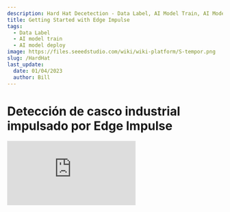 ```yaml
---
description: Hard Hat Decetection - Data Label, AI Model Train, AI Model Deploy with Edge Impulse on NVIDIA Jetson
title: Getting Started with Edge Impulse
tags:
  - Data Label
  - AI model train
  - AI model deploy
image: https://files.seeedstudio.com/wiki/wiki-platform/S-tempor.png
slug: /HardHat
last_update:
  date: 01/04/2023
  author: Bill
---
```


# Detección de casco industrial impulsado por Edge Impulse

<iframe width={560} height={315} src="https://www.youtube.com/embed/e5pZdJhoeqM" title="YouTube video player" frameBorder={0} allow="accelerometer; autoplay; clipboard-write; encrypted-media; gyroscope; picture-in-picture" allowFullScreen />

## Introducción

En entornos de trabajo como sitios industriales o de construcción, un casco es necesario y esencial para que las personas protejan sus cabezas de lesiones debido a la caída de escombros, lluvia y descargas eléctricas. Mejora la seguridad, pero a veces la gente subestima su importancia. Por lo tanto, un sistema de monitoreo basado en vídeo para detectar cascos puede ser una solución optimizada para este problema de seguridad.

Damos crédito a Louis Moreau y Mihajlo Raljic. En esta wiki proporcionamos este proyecto fundamental en el que vamos a entrenar un modelo de aprendizaje automático integrado para detectar cascos y lo desplegaremos en un dispositivo Jetsonn, **Jetson Nano**. **Jetson NX** y **Jetson AGX** son compatibles con las herramientas utilizadas en esta wiki.

<div align="center"><img width="auto" src="https://files.seeedstudio.com/wiki/2.23jetsonedge/jetsonedge.png" /></div>

## Primeros pasos

Edge Impulse permite a los desarrolladores crear la próxima generación de soluciones de dispositivos inteligentes con aprendizaje automático integrado. El aprendizaje automático en dispositivos de borde permitirá un uso valioso del 99% de los datos de los sensores que hoy se descartan debido a limitaciones de costo, ancho de banda o energía. Aquí aplicaremos Edge Impulse para entrenar un modelo de aprendizaje automático integrado.

### Hardware

**Hardware requerido**

Los dispositivos necesarios para desarrollar este proyecto se muestran a continuación:

- NVIDIA Jetson Nano o [NVIDIA Xavier NX](https://www.seeedstudio.com/Jetson-SUB-Mini-PC-Blue-p-5212.html) o [NVIDIA Xavier AGX](https://www.seeedstudio.com/Jetson-Xavier-AGX-H01-Kit-p-5283.html)
- PC
- Cámara web USB
- Pantalla HDMI

**Configuración del Hardware**

Tanto la PC como la NVIDIA Jetson deben estar encendidos y conectados a Internet. Se recomienda configurar la NVIDIA Jetson como una PC.

<div align="center"><img width={650} src="https://files.seeedstudio.com/wiki/2.23jetsonedge/Jetsongsa.jpg" /></div>

### Software

- [Edge Impusle](https://www.edgeimpulse.com)
- [Ubuntu OS](https://www.linux.org/pages/download/) para NVIDIA Jetson

Aquí vamos a entrenar un modelo de aprendizaje automático integrado para detectar cascos.

### Preparación

Antes de comenzar nuestro proyecto, hay algunos preparativos que debemos efectuar.

- **Paso 1**. Abre la [página web de Edge Impulse](https://studio.edgeimpulse.com/login?next=%2Fstudio%2Fselect-project%3Fautoredirect%3D1), y crea tu propia cuenta.

<div align="center"><img width={300} src="https://files.seeedstudio.com/wiki/2.23jetsonedge/jetsongs.png" /></div>

- **Paso 2**. Haz dlick en "Create new project" y escribe el nombre que quieras darle a tu proyecto.

<div align="center"><img width={300} src="https://files.seeedstudio.com/wiki/Alots/Alots2.png" /></div>

Nosotros lo llamamos "Hard hat detection" (Detección de cascos).

<div align="center"><img width={500} src="https://files.seeedstudio.com/wiki/2.23jetsonedge/jetsongs1.png" /></div>

- **Paso 3**. Vamos a entrenar un modelo de ML integrado para detectar cascos, por lo que aquí se debe seleccionar la opción "image".

<div align="center"><img width={600} src="https://files.seeedstudio.com/wiki/2.23jetsonedge/jetsongs2.png" /></div>

- **Paso 4**. Ajusta la configuración con la opción "Classify multiple objects (object detection)" (Clasificar multiples objetos).

<div align="center"><img width={600} src="https://files.seeedstudio.com/wiki/2.23jetsonedge/jetsongs3.png" /></div>

Ahora podemos comenzar con el proyecto.

<div align="center"><img width={600} src="https://files.seeedstudio.com/wiki/2.23jetsonedge/jetsongs4.png" /></div>

## Entrenamiento del modelo de detección de cascos

### Entrenamiento del modelo con un conjunto de datos público

Edge Impulse proporciona varias formas de recopilar datos. Primero, cargaremos el conjunto de datos público en el sitio web e intentaremos desarrollar un aprendizaje automático integrado.

- **Paso 1**. Selecciona la opción "Data acauistion" (Adquisición de datos).

<div align="center"><img width={800} src="https://files.seeedstudio.com/wiki/2.23jetsonedge/jetsonup.png" /></div>

- **Paso 2**. Elige y descarga tu conjunto de datos de [Flickr-Faces-HQ Dataset Github](https://github.com/NVlabs/ffhq-dataset).

<div align="center"><img width={600} src="https://files.seeedstudio.com/wiki/2.23jetsonedge/jetsonup1.png" /></div>

Haz click en el botón "Upload Data" en la página "Data acquisition" y cargas los conjuntos de datos descargados.

<div align="center"><img width={800} src="https://files.seeedstudio.com/wiki/2.23jetsonedge/jetsonup2.png" /></div>

Es opcional cargar datos existentes al proyecto en el formato de adquisición de datos (CBOR, JSON, CSV), como archivos WAV, JPG o PNG.

<div align="center"><img width={800} src="https://files.seeedstudio.com/wiki/2.23jetsonedge/jetsongs2b.png" /></div>

- **Paso 3**. Una vez cargados, los datos recopilados se completan con imágenes etiquetadas. Continúa haciendo click en "Impulse design" a la izquierda de la página.

<div align="center"><img width={800} src="https://files.seeedstudio.com/wiki/2.23jetsonedge/jetsonup3.png" /></div>

- **Paso 4**. Elije el bloque de procesamiento de imágenes adecuado y el bloque de aprendizaje de imágenes y guarda el impulso.

<div align="center"><img width={800} src="https://files.seeedstudio.com/wiki/2.23jetsonedge/jetsonup5.png" /></div>

- **Paso 5**. Haz click en "image" a la izquierda de la página.

<div align="center"><img width={800} src="https://files.seeedstudio.com/wiki/2.23jetsonedge/jetsonup6.png" /></div>

Configura como "GRB" y haz click en "Save Parameters" (Guardar Parámetros), la página pasará automáticamente al sitio "Generate features" (Generar características).

<div align="center"><img width={800} src="https://files.seeedstudio.com/wiki/2.23jetsonedge/jetsonup7a.png" /></div>

Luego podemos generar las características.

<div align="center"><img width={800} src="https://files.seeedstudio.com/wiki/2.23jetsonedge/jetsonup8a.png" /></div>

- **Paso 6**. Cuando aparezca un mensaje que diga "Job Completed" (Trabajo completado), haz click en "Detección de objetos" a la izquierda de la página.

<div align="center"><img width={800} src="https://files.seeedstudio.com/wiki/2.23jetsonedge/jetsonup9.png" /></div>

Haz click en "start training" y deja que Edge Impulse entrene el modelo en función de las características generadas.

<div align="center"><img width={800} src="https://files.seeedstudio.com/wiki/2.23jetsonedge/jetsonup10.png" /></div>

- **Paso 7**. Una vez salte el siguiente mensaje "job done", haz click en "Model Testing" para comprobar cómo funciona el modelo.

<div align="center"><img width={800} src="https://files.seeedstudio.com/wiki/2.23jetsonedge/jetsonup11.png" /></div>

### Entrenamiento de modelos de aprendizaje automático basado en conjuntos de datos personalizados

Edge Impulse proporciona varias formas de recopilar datos. Aquí vamos a personalizar nuestras propias imágenes y subirlas al sitio web capturándolas a través de la cámara web de la PC.

- **Paso 1**. Permanece en el "Dashboard" y haz click en la opción "LET'S COLLECT SOME DATA".

<div align="center"><img width={800} src="https://files.seeedstudio.com/wiki/2.23jetsonedge/jetsonpc.png" /></div>

Hay múltiples opciones que podemos elegir para recopilar datos, aquí estamos usando nuestra computadora para continuar.

<div align="center"><img width={500} src="https://files.seeedstudio.com/wiki/2.23jetsonedge/jetsonpc1.png" /></div>

- **Paso 2**. Después de un rato, la página mostrará que se ha conectado a la computadora. Haz click en "Collecting Images?" y luego en "Give access to the camera".

<div align="center"><img width={300} src="https://files.seeedstudio.com/wiki/2.23jetsonedge/jetsonpc2.png" /></div>

- **Paso 3**. Haz click en "Capture" para tomar una fotografía del objeto que deseas identificar, en este caso de ti o de alguien más con casco. Los datos de la imagen deben etiquetarse como "Hard Hat" (casco) y "Head" (Cabeza) en la sección. Para etiquetar rápidamente la imagen, se recomienda encarecidamente finalizar la adquisición de datos de una categoría antes de pasar a la siguiente, es decir, se recomienda terminar de capturar las imágenes de "Hard Hat" (casco) y luego continuar con la captura de las imágenes de "Head" (cabeza).

<div align="center"><img width={300} src="https://files.seeedstudio.com/wiki/2.23jetsonedge/jetsonpc3a.png" /></div>

Las imágenes capturadas se almacenarán automáticamente en la pestaña de "Data acquisition" (Adquisición de datos). Para un mejor rendimiento del modelo de entrenamiento, se recomienda recopilar tantas imágenes como sea posible y recopilar la misma cantidad de datos en diferentes categorías.

<div align="center"><img width={800} src="https://files.seeedstudio.com/wiki/2.23jetsonedge/jetsonpc4.png" /></div>

- **Paso 4**. Haz click en la "Labeling queue" (cola de etiquetado) para etiquetar los datos rodeando la cabeza con un cuadrado en la imagen.

<div align="center"><img width={800} src="https://files.seeedstudio.com/wiki/2.23jetsonedge/jetsonpc5.png" /></div>

Utiliza el mouse para arrastrar un cuadro alrededor de un objeto para agregar una etiqueta. Luego haz click en **Save Labels** para avanzar al siguiente elemento.

<div align="center"><img width={300} src="https://files.seeedstudio.com/wiki/2.23jetsonedge/jetsonpc6.png" /></div>

Establece las etiquetas como "Head" (cabeza) y "Hard Hat" (casco) y completa el cuadro de diálogo. Asegúrate de que el cuadrado enmarque el área de la cabeza de las personas.

<div align="center"><img width={300} src="https://files.seeedstudio.com/wiki/2.23jetsonedge/jetsonpc7.png" /></div>

- **Paso 5**. Cuando los datos hayan sido etiquetados, haz click en "Save labels" para pasar a la opción de "Impulse design"

<div align="center"><img width={800} src="https://files.seeedstudio.com/wiki/2.23jetsonedge/jetsonpc8a.png" /></div>

- **Paso 6**. Elige el bloque de procesamiento de imágenes adecuado y el bloque de aprendizaje de imágenes y guarda el progreso.

<div align="center"><img width={800} src="https://files.seeedstudio.com/wiki/2.23jetsonedge/jetsonup5.png" /></div>

- **Paso 7**. Haz click en "image" en la parte izquierda de la página.

<div align="center"><img width={800} src="https://files.seeedstudio.com/wiki/2.23jetsonedge/jetsonup6.png" /></div>

Configura como "GRB" y haz click en "Save Parameters", la página pasará automáticamente al sitio "Generate Features".

<div align="center"><img width={800} src="https://files.seeedstudio.com/wiki/2.23jetsonedge/jetsonup7a.png" /></div>

Ahora podemos generar las características

<div align="center"><img width={800} src="https://files.seeedstudio.com/wiki/2.23jetsonedge/jetsonup8a.png" /></div>

- **Paso 8**. Cuando aparezca "Job completed", haz click en "Object detection" en la izquierda de la página.

<div align="center"><img width={800} src="https://files.seeedstudio.com/wiki/2.23jetsonedge/jetsonup9.png" /></div>

Haz click en "start training" y deje que Edge Impulse entrene el modelo en función de las características generadas.

<div align="center"><img width={800} src="https://files.seeedstudio.com/wiki/2.23jetsonedge/jetsonup10.png" /></div>

- **Paso 9**. Una vez que aparezca el mensaje "job done", haz click en "Model testing" para comprobar cómo funciona el modelo.

<div align="center"><img width={800} src="https://files.seeedstudio.com/wiki/2.23jetsonedge/jetsonup11.png" /></div>

### Entrenamiento de modelos de aprendizaje automático basado en conjuntos de datos personalizados de cámaras NAVDIA Jetson

Edge Impulse proporciona varias formas de recopilar datos. Aquí vamos a personalizar nuestras propias imágenes y subirlas al sitio web capturándolas a través de la cámara conectada con Nivdia Jetson Nano.

- **Paso 1**. Según el hardware, configura la [NVIDIA Jetson Nano Developer Kit](https://developer.nvidia.com/embedded/learn/get-started-jetson-nano-devkit#write) o la [NVIDIA Jetson Nano 2GB Developer Kit](https://developer.nvidia.com/embedded/learn/get-started-jetson-nano-2gb-devkit#write). Para la conexión de un monitor y teclado externos. Conéctate con la Jetson a una pantalla.

<div align="center"><img width={800} src="https://files.seeedstudio.com/wiki/2.23jetsonedge/Jetsonnano.png" /></div>

- **Paso 2**. Asegúrate que tu dispositivo Jetson esté conectado a Internet y configura el dispositivo en Edge Impulse.

Puedes verificar tu red con los siguientes comandos:

```cpp
ping -c 3 www.google.com
```

Si la red funciona bien, el resultado debería lucir como a continuación:

```cpp
3 packets transmitted, 3 received, 0% packet loss, time 2003ms
```

La instalación comienza a ejecutarse con el siguiente comando:

```cpp
edge-impulse-linux
```

Luego, el sitio web solicitará tu cuenta de Edge Impulse.

<div align="center"><img width={500} src="https://files.seeedstudio.com/wiki/2.23jetsonedge/jetsonnanoa.png" /></div>

El contenido que se muestra a continuación significa que la conexión está completa. Todos los proyectos que guardamos en Edge Impulse son elegibles en la plataforma.

<div align="center"><img width={500} src="https://files.seeedstudio.com/wiki/2.23jetsonedge/jetsonnano1a.png" /></div>

Estamos capturando las fotos, por lo que aquí debemos seleccionar nuestra cámara USB en el sitio web.

<div align="center"><img width={500} src="https://files.seeedstudio.com/wiki/2.23jetsonedge/jetsonnano2a.png" /></div>

Nombra el dispositivo que quieras conectar al sitio web.

<div align="center"><img width={500} src="https://files.seeedstudio.com/wiki/2.23jetsonedge/jetsonnano3a.png" /></div>

Se ve claramente que el dispositivo Jetson ahora está conectado al proyecto.

<div align="center"><img width={500} src="https://files.seeedstudio.com/wiki/2.23jetsonedge/jetsonnano4a.png" /></div>

- **Paso 3**. Vuelve a la página Edge Impulse y selecciona la columna "Devices". El dispositivo Jetson conectado se muestra a continuación:

<div align="center"><img width={800} src="https://files.seeedstudio.com/wiki/2.23jetsonedge/jetsonnano5.png" /></div>

- **Paso 4**. Selecciona el dispositivo que conectaste a Edge Impulse y accede a la página "Data Acquisition". Haz click en "Capture" para tomar una fotografía e integrarla a tu conjunto de datos. Los datos de la imagen deben etiquetarse como "Hard Hat" (casco) y "Head" (Cabeza) en la sección. Para etiquetar rápidamente la imagen, se recomienda encarecidamente finalizar la adquisición de datos de una categoría antes de pasar a la siguiente, es decir, se recomienda terminar de capturar las imágenes de "Hard Hat" (casco) y luego continuar con la captura de las imágenes de la clase "Head" (cabeza).

<div align="center"><img width={800} src="https://files.seeedstudio.com/wiki/2.23jetsonedge/jetsonpc4.png" /></div>

Las imágenes capturadas se almacenarán automáticamente en la pestaña de "Data acquisition". Para un mejor rendimiento del modelo, se recomienda recopilar tantas imágenes como sea posible y recopilar la misma cantidad de datos en diferentes categorías.

- **Paso 5**. Cuando los datos hayan terminado de recopilarse, pasa a la sección de "Impulse Design".

- **Paso 6**. Elige el bloque de procesamiento de imágenes adecuado y el bloque de aprendizaje de imágenes y guarda el impulso.

<div align="center"><img width={800} src="https://files.seeedstudio.com/wiki/2.23jetsonedge/jetsonup5.png" /></div>

- **Paso 7**. Haz click en la opción "image" que está al lado izquierdo de la página web.

<div align="center"><img width={800} src="https://files.seeedstudio.com/wiki/2.23jetsonedge/jetsonup6.png" /></div>

Configura como "GRB" y haz click en "Save parameters", la página pasará automáticamente al sitio "Generate Features".

<div align="center"><img width={800} src="https://files.seeedstudio.com/wiki/2.23jetsonedge/jetsonup7a.png" /></div>

Ahora puedes generar las características.

<div align="center"><img width={800} src="https://files.seeedstudio.com/wiki/2.23jetsonedge/jetsonup8a.png" /></div>

- **Paso 8**. Cuando aparezca el mensaje "Job completed", haz click en "Object detection" a la izquierda de la página.

<div align="center"><img width={800} src="https://files.seeedstudio.com/wiki/2.23jetsonedge/jetsonup9.png" /></div>

Haz click en "Start training" y deja que Edge Impulse entrene el modelo en función de las características generadas.

<div align="center"><img width={800} src="https://files.seeedstudio.com/wiki/2.23jetsonedge/jetsonup10.png" /></div>

- **Paso 9**. Una vez que aparezca el mensaje "job done", haz click en "Model training" para comprobar cómo funciona el modelo.

<div align="center"><img width={800} src="https://files.seeedstudio.com/wiki/2.23jetsonedge/jetsonup11.png" /></div>

Se recomienda combinar los métodos que proporcionamos anteriormente y verificar el rendimiento de cada modelo para ver cuál es mejor.

## Despliegue del modelo de ML en el dispositivo Jetson

Ahora implementaremos el modelo ML entrenado en el dispositivo Jetson y aplicaremos los códigos para crearlo.

### Desplegar el modelo de ML mediante la CLI de Edge Impulse para Linux

- **Paso 1**. Según el hardware, configura la [NVIDIA Jetson Nano Developer Kit](https://developer.nvidia.com/embedded/learn/get-started-jetson-nano-devkit#write) o la [NVIDIA Jetson Nano 2GB Developer Kit](https://developer.nvidia.com/embedded/learn/get-started-jetson-nano-2gb-devkit#write). Para conectar un monitor y teclado externos. Conéctate con la Jetson a una pantalla.

<div align="center"><img width={800} src="https://files.seeedstudio.com/wiki/2.23jetsonedge/Jetsonnano.png" /></div>

- **Paso 2**. Asegúrate de que tu Jetson Nano esté conectada a Internet y configura el dispositivo en Edge Impulse.

¡¡¡Nota!!! Si ya conectaste tu dispositivo Jetson con Edge Impulse en la sección "ML Model Training based on Custimized NVDIA Jetson Camera Datasets". Este paso se puede omitir.

Puedes verificar tu red con los siguientes comandos:

```cpp
ping -c 3 www.google.com
```

Si la red funciona bien, el resultado debería lucir como a continuación:

```cpp
3 packets transmitted, 3 received, 0% packet loss, time 2003ms
```

La instalación comienza a ejecutarse con el siguiente comando:

```cpp
edge-impulse-linux
```

El sitio web solicitará la cuenta Edge Impulse.

<div align="center"><img width={500} src="https://files.seeedstudio.com/wiki/2.23jetsonedge/jetsonnanoa.png" /></div>

El contenido que se muestra a continuación significa que la conexión está completa. Todos los proyectos que guardes en Edge Impulse son seleccionables a partir de ahora.

<div align="center"><img width={500} src="https://files.seeedstudio.com/wiki/2.23jetsonedge/jetsonnano1a.png" /></div>

Para capturar las fotos, debes seleccionar tu cámara USB para utilizarla en el sitio web.

<div align="center"><img width={500} src="https://files.seeedstudio.com/wiki/2.23jetsonedge/jetsonnano2a.png" /></div>

Nombra el dispositivo que deseas conectar al sitio web.

<div align="center"><img width={500} src="https://files.seeedstudio.com/wiki/2.23jetsonedge/jetsonnano3a.png" /></div>

Se ve claramente que el dispositivo Jetson Nano ahora está conectado al proyecto.

<div align="center"><img width={500} src="https://files.seeedstudio.com/wiki/2.23jetsonedge/jetsonnano4a.png" /></div>

- **Paso 3**. Descarga el modelo de ML al dispositivo Jetson siguiendo el código.

```cpp
edge-impulse-linux-runner
```

<div align="center"><img width={500} src="https://files.seeedstudio.com/wiki/2.23jetsonedge/jetsondeploy.png" /></div>

Si la conexión es exitosa se mostrará inmediatamente y el modelo se activará automáticamente.

<div align="center"><img width={500} src="https://files.seeedstudio.com/wiki/2.23jetsonedge/jetsondeploy1.png" /></div>

- **Paso 4**. Copia la dirección que se muestra y ábrela con un navegador.

<div align="center"><img width={500} src="https://files.seeedstudio.com/wiki/2.23jetsonedge/jetsondeploy2.png" /></div>

La detección se mostrará en el navegador.

<div align="center"><img width={800} src="https://files.seeedstudio.com/wiki/2.23jetsonedge/jetsondeploy3a.png" /></div>

Y el resultado de los datos se mostrará a continuación:

<div align="center"><img width={500} src="https://files.seeedstudio.com/wiki/2.23jetsonedge/jetsondeploy4.png" /></div>

### Despliegue del modelo de ML mediante el Linux Python SDK

En este proyecto, vamos a aplicar el modelo para mostrar la detección de cascos y en la pantalla mostrar los siguientes mensajes: "Prohibido el ingreso" y "Bienvenido".  Edge Impulse proporciona una biblioteca que hace posible la ejecución de modelos de aprendizaje automático y la recopilación de datos de sensores en máquinas Linux que utilizan Python. El SDK es de código abierto y está disponible en [GitHub](https://github.com/edgeimpulse/linux-sdk-python). También puedes probar la [mirror image](https://github.com/Zachay-NAU/Hard-Hat-Detectation) que ya configuramos.

- **Paso 1**. Instala la última versión de [Python 3](https://www.python.org/downloads/)(>=3.7) para Linux.

- **Paso 2**. Instala el Linux Python SDK utilizando el siguiente comando:

```cpp
sudo apt-get install libatlas-base-dev libportaudio2 libportaudiocpp0 portaudio19-dev
```

<div align="center"><img width={500} src="https://files.seeedstudio.com/wiki/2.23jetsonedge/jetsonsdk.png" /></div>

```cpp
pip3 install edge_impulse_linux
```

<div align="center"><img width={500} src="https://files.seeedstudio.com/wiki/2.23jetsonedge/jetsonsdk1.png" /></div>

- **Paso 3**. Instala el CLI de [Edge Impulse para Linux](https://docs.edgeimpulse.com/docs/edge-impulse-for-linux) con el siguiente comando:

```cpp
sudo apt install python3.7-dev
```

<div align="center"><img width={500} src="https://files.seeedstudio.com/wiki/2.23jetsonedge/jetsonsdk2.png" /></div>

```cpp
wget -q -0 - https://cdn.edgeimpulse.com/firmware/linux/jetson.sh | bash
```

<div align="center"><img width={500} src="https://files.seeedstudio.com/wiki/2.23jetsonedge/jetsonsdk3.png" /></div>

- **Paso 4**. Descarga el modelo de ML en el dispositivo Jetson utilizando el siguiente comando:

```cpp
edge-impulse-linux-runner --download modelfile.eim
```

<div align="center"><img width={500} src="https://files.seeedstudio.com/wiki/2.23jetsonedge/jetsonsdk5.png" /></div>

Si esta es la primera vez que realizas una conexión entre tu dispositivo Jetson y Edge Impulse, el sitio web solicitará la información de tu cuenta Edge Impulse para iniciar sesión.

<div align="center"><img width={500} src="https://files.seeedstudio.com/wiki/2.23jetsonedge/jetsonsdk4.png" /></div>

¡¡¡Nota!!! Esto descargará el archivo en modelfile.eim, si deseas cambiar de proyecto, puedes hacerlo agregando '--clean'.

- **Paso 5**. Ejecuta [hardhat_detectation.py](https://files.seeedstudio.com/wiki/2.23jetsonedge/hardhat_detectation.py) para aplicar el modelo ML con el siguiente comando. Es posible que los códigos requieran de este [archivo] externo (https://files.seeedstudio.com/wiki/2.23jetsonedge/device_patches.py).

```cpp
python3 hardhat_detectation.py /home/jetson-nano/modelfile.eim
```

<div align="center"><img width={500} src="https://files.seeedstudio.com/wiki/2.23jetsonedge/jetsonsdk8.png" /></div>

- **Pas  6**. El resultado debería lucir como se muestra a continuación:

<div align="center"><img width={500} src="https://files.seeedstudio.com/wiki/2.23jetsonedge/nvresult.png" /></div>

<div align="center"><img width={500} src="https://files.seeedstudio.com/wiki/2.23jetsonedge/nvresult1.png" /></div>

## Soporte Tech y discusión del producto

¡Gracias por elegir nuestros productos! Estamos aquí para darte soporte y asegurar que tu experiencia con nuestros productos sea la mejor posible. Tenemos diversos canales de comunicación para adaptarnos distintas preferencias y necesidades.

<div class="button_tech_support_container">
<a href="https://forum.seeedstudio.com/" class="button_forum"></a> 
<a href="https://www.seeedstudio.com/contacts" class="button_email"></a>
</div>

<div class="button_tech_support_container">
<a href="https://discord.gg/eWkprNDMU7" class="button_discord"></a> 
<a href="https://github.com/Seeed-Studio/wiki-documents/discussions/69" class="button_discussion"></a>
</div>

